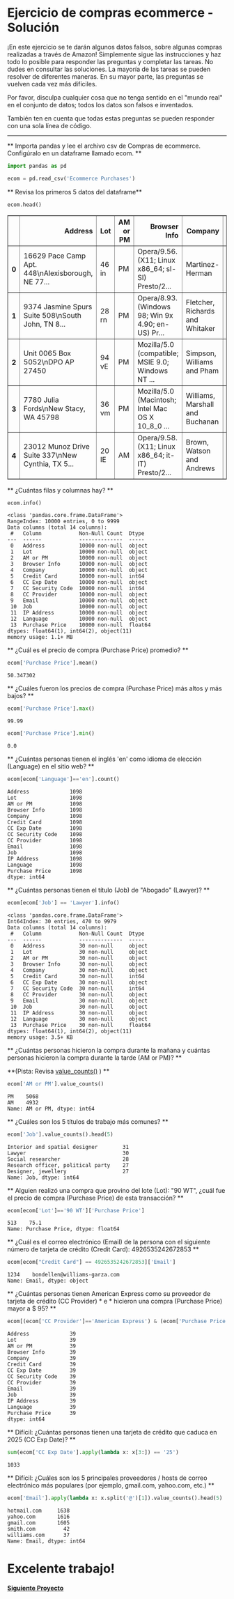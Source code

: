 # Ejercicio de compras ecommerce - Solución

¡En este ejercicio se te darán algunos datos falsos, sobre algunas compras realizadas a través de Amazon! Simplemente sigue las instrucciones y haz todo lo posible para responder las preguntas y completar las tareas. No dudes en consultar las soluciones. La mayoría de las tareas se pueden resolver de diferentes maneras. En su mayor parte, las preguntas se vuelven cada vez más difíciles.

Por favor, disculpa cualquier cosa que no tenga sentido en el "mundo real" en el conjunto de datos; todos los datos son falsos e inventados.

También ten en cuenta que todas estas preguntas se pueden responder con una sola línea de código.
____
** Importa pandas y lee el archivo csv de Compras de ecommerce. Configúralo en un dataframe llamado ecom. **


```python
import pandas as pd
```


```python
ecom = pd.read_csv('Ecommerce Purchases')
```

** Revisa los primeros 5 datos del dataframe**


```python
ecom.head()
```




<div>
<table border="1" class="dataframe">
  <thead>
    <tr style="text-align: right;">
      <th></th>
      <th>Address</th>
      <th>Lot</th>
      <th>AM or PM</th>
      <th>Browser Info</th>
      <th>Company</th>
      <th>Credit Card</th>
      <th>CC Exp Date</th>
      <th>CC Security Code</th>
      <th>CC Provider</th>
      <th>Email</th>
      <th>Job</th>
      <th>IP Address</th>
      <th>Language</th>
      <th>Purchase Price</th>
    </tr>
  </thead>
  <tbody>
    <tr>
      <th>0</th>
      <td>16629 Pace Camp Apt. 448\nAlexisborough, NE 77...</td>
      <td>46 in</td>
      <td>PM</td>
      <td>Opera/9.56.(X11; Linux x86_64; sl-SI) Presto/2...</td>
      <td>Martinez-Herman</td>
      <td>6011929061123406</td>
      <td>02/20</td>
      <td>900</td>
      <td>JCB 16 digit</td>
      <td>pdunlap@yahoo.com</td>
      <td>Scientist, product/process development</td>
      <td>149.146.147.205</td>
      <td>el</td>
      <td>98.14</td>
    </tr>
    <tr>
      <th>1</th>
      <td>9374 Jasmine Spurs Suite 508\nSouth John, TN 8...</td>
      <td>28 rn</td>
      <td>PM</td>
      <td>Opera/8.93.(Windows 98; Win 9x 4.90; en-US) Pr...</td>
      <td>Fletcher, Richards and Whitaker</td>
      <td>3337758169645356</td>
      <td>11/18</td>
      <td>561</td>
      <td>Mastercard</td>
      <td>anthony41@reed.com</td>
      <td>Drilling engineer</td>
      <td>15.160.41.51</td>
      <td>fr</td>
      <td>70.73</td>
    </tr>
    <tr>
      <th>2</th>
      <td>Unit 0065 Box 5052\nDPO AP 27450</td>
      <td>94 vE</td>
      <td>PM</td>
      <td>Mozilla/5.0 (compatible; MSIE 9.0; Windows NT ...</td>
      <td>Simpson, Williams and Pham</td>
      <td>675957666125</td>
      <td>08/19</td>
      <td>699</td>
      <td>JCB 16 digit</td>
      <td>amymiller@morales-harrison.com</td>
      <td>Customer service manager</td>
      <td>132.207.160.22</td>
      <td>de</td>
      <td>0.95</td>
    </tr>
    <tr>
      <th>3</th>
      <td>7780 Julia Fords\nNew Stacy, WA 45798</td>
      <td>36 vm</td>
      <td>PM</td>
      <td>Mozilla/5.0 (Macintosh; Intel Mac OS X 10_8_0 ...</td>
      <td>Williams, Marshall and Buchanan</td>
      <td>6011578504430710</td>
      <td>02/24</td>
      <td>384</td>
      <td>Discover</td>
      <td>brent16@olson-robinson.info</td>
      <td>Drilling engineer</td>
      <td>30.250.74.19</td>
      <td>es</td>
      <td>78.04</td>
    </tr>
    <tr>
      <th>4</th>
      <td>23012 Munoz Drive Suite 337\nNew Cynthia, TX 5...</td>
      <td>20 IE</td>
      <td>AM</td>
      <td>Opera/9.58.(X11; Linux x86_64; it-IT) Presto/2...</td>
      <td>Brown, Watson and Andrews</td>
      <td>6011456623207998</td>
      <td>10/25</td>
      <td>678</td>
      <td>Diners Club / Carte Blanche</td>
      <td>christopherwright@gmail.com</td>
      <td>Fine artist</td>
      <td>24.140.33.94</td>
      <td>es</td>
      <td>77.82</td>
    </tr>
  </tbody>
</table>
</div>



** ¿Cuántas filas y columnas hay? **


```python
ecom.info()
```

    <class 'pandas.core.frame.DataFrame'>
    RangeIndex: 10000 entries, 0 to 9999
    Data columns (total 14 columns):
     #   Column            Non-Null Count  Dtype  
    ---  ------            --------------  -----  
     0   Address           10000 non-null  object
     1   Lot               10000 non-null  object
     2   AM or PM          10000 non-null  object
     3   Browser Info      10000 non-null  object
     4   Company           10000 non-null  object
     5   Credit Card       10000 non-null  int64  
     6   CC Exp Date       10000 non-null  object
     7   CC Security Code  10000 non-null  int64  
     8   CC Provider       10000 non-null  object
     9   Email             10000 non-null  object
     10  Job               10000 non-null  object
     11  IP Address        10000 non-null  object
     12  Language          10000 non-null  object
     13  Purchase Price    10000 non-null  float64
    dtypes: float64(1), int64(2), object(11)
    memory usage: 1.1+ MB


** ¿Cuál es el precio de compra (Purchase Price) promedio? **


```python
ecom['Purchase Price'].mean()
```




    50.347302



** ¿Cuáles fueron los precios de compra (Purchase Price) más altos y más bajos? **


```python
ecom['Purchase Price'].max()
```




    99.99




```python
ecom['Purchase Price'].min()
```




    0.0



** ¿Cuántas personas tienen el inglés 'en' como idioma de elección (Language) en el sitio web? **


```python
ecom[ecom['Language']=='en'].count()
```




    Address             1098
    Lot                 1098
    AM or PM            1098
    Browser Info        1098
    Company             1098
    Credit Card         1098
    CC Exp Date         1098
    CC Security Code    1098
    CC Provider         1098
    Email               1098
    Job                 1098
    IP Address          1098
    Language            1098
    Purchase Price      1098
    dtype: int64



** ¿Cuántas personas tienen el título (Job) de "Abogado" (Lawyer)? **



```python
ecom[ecom['Job'] == 'Lawyer'].info()
```

    <class 'pandas.core.frame.DataFrame'>
    Int64Index: 30 entries, 470 to 9979
    Data columns (total 14 columns):
     #   Column            Non-Null Count  Dtype  
    ---  ------            --------------  -----  
     0   Address           30 non-null     object
     1   Lot               30 non-null     object
     2   AM or PM          30 non-null     object
     3   Browser Info      30 non-null     object
     4   Company           30 non-null     object
     5   Credit Card       30 non-null     int64  
     6   CC Exp Date       30 non-null     object
     7   CC Security Code  30 non-null     int64  
     8   CC Provider       30 non-null     object
     9   Email             30 non-null     object
     10  Job               30 non-null     object
     11  IP Address        30 non-null     object
     12  Language          30 non-null     object
     13  Purchase Price    30 non-null     float64
    dtypes: float64(1), int64(2), object(11)
    memory usage: 3.5+ KB


** ¿Cuántas personas hicieron la compra durante la mañana y cuántas personas hicieron la compra durante la tarde (AM or PM)? **

**(Pista: Revisa [value_counts()](http://pandas.pydata.org/pandas-docs/stable/generated/pandas.Series.value_counts.html) ) **


```python
ecom['AM or PM'].value_counts()
```




    PM    5068
    AM    4932
    Name: AM or PM, dtype: int64



** ¿Cuáles son los 5 títulos de trabajo más comunes? **


```python
ecom['Job'].value_counts().head(5)
```




    Interior and spatial designer        31
    Lawyer                               30
    Social researcher                    28
    Research officer, political party    27
    Designer, jewellery                  27
    Name: Job, dtype: int64



** Alguien realizó una compra que provino del lote (Lot): "90 WT", ¿cuál fue el precio de compra (Purchase Price) de esta transacción? **


```python
ecom[ecom['Lot']=='90 WT']['Purchase Price']
```




    513    75.1
    Name: Purchase Price, dtype: float64



** ¿Cuál es el correo electrónico (Email) de la persona con el siguiente número de tarjeta de crédito (Credit Card): 4926535242672853 **


```python
ecom[ecom["Credit Card"] == 4926535242672853]['Email']
```




    1234    bondellen@williams-garza.com
    Name: Email, dtype: object



** ¿Cuántas personas tienen American Express como su proveedor de tarjeta de crédito (CC Provider) * e * hicieron una compra (Purchase Price) mayor a $ 95? **


```python
ecom[(ecom['CC Provider']=='American Express') & (ecom['Purchase Price']>95)].count()
```




    Address             39
    Lot                 39
    AM or PM            39
    Browser Info        39
    Company             39
    Credit Card         39
    CC Exp Date         39
    CC Security Code    39
    CC Provider         39
    Email               39
    Job                 39
    IP Address          39
    Language            39
    Purchase Price      39
    dtype: int64



** Difícil: ¿Cuántas personas tienen una tarjeta de crédito que caduca en 2025 (CC Exp Date)? **


```python
sum(ecom['CC Exp Date'].apply(lambda x: x[3:]) == '25')
```




    1033




** Difícil: ¿Cuáles son los 5 principales proveedores / hosts de correo electrónico más populares (por ejemplo, gmail.com, yahoo.com, etc.) **


```python
ecom['Email'].apply(lambda x: x.split('@')[1]).value_counts().head(5)
```




    hotmail.com     1638
    yahoo.com       1616
    gmail.com       1605
    smith.com         42
    williams.com      37
    Name: Email, dtype: int64



# Excelente trabajo!

[**Siguiente Proyecto**](02%20Proyecto%20llamadas%20al%20911.ipynb)  
